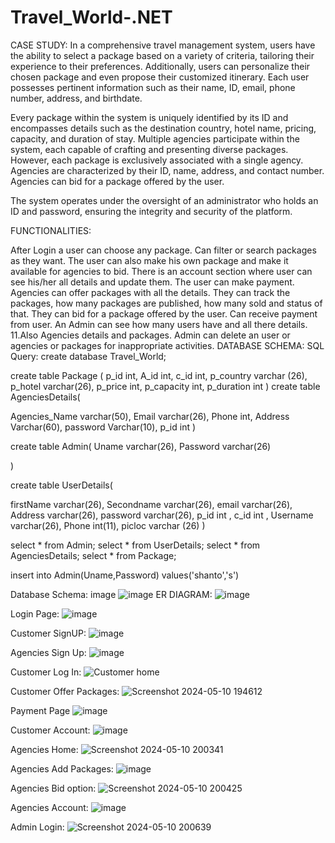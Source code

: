 # Travel_World-.NET
CASE STUDY: In a comprehensive travel management system, users have the ability to select a package based on a variety of criteria, tailoring their experience to their preferences. Additionally, users can personalize their chosen package and even propose their customized itinerary. Each user possesses pertinent information such as their name, ID, email, phone number, address, and birthdate.

Every package within the system is uniquely identified by its ID and encompasses details such as the destination country, hotel name, pricing, capacity, and duration of stay. Multiple agencies participate within the system, each capable of crafting and presenting diverse packages. However, each package is exclusively associated with a single agency. Agencies are characterized by their ID, name, address, and contact number. Agencies can bid for a package offered by the user.

The system operates under the oversight of an administrator who holds an ID and password, ensuring the integrity and security of the platform.

FUNCTIONALITIES:

After Login a user can choose any package.
Can filter or search packages as they want.
The user can also make his own package and make it available for agencies to bid.
There is an account section where user can see his/her all details and update them.
The user can make payment.
Agencies can offer packages with all the details.
They can track the packages, how many packages are published, how many sold and status of that.
They can bid for a package offered by the user.
Can receive payment from user.
An Admin can see how many users have and all there details. 11.Also Agencies details and packages.
Admin can delete an user or agencies or packages for inappropriate activities.
DATABASE SCHEMA: SQL Query: create database Travel_World;

create table Package ( p_id int, A_id int, c_id int, p_country varchar (26), p_hotel varchar(26), p_price int, p_capacity int, p_duration int ) create table AgenciesDetails(

Agencies_Name varchar(50), Email varchar(26), Phone int, Address Varchar(60), password Varchar(10), p_id int )

create table Admin( Uname varchar(26), Password varchar(26)

)

create table UserDetails(

firstName varchar(26), Secondname varchar(26), email varchar(26), Address varchar(26), password varchar(26), p_id int , c_id int , Username varchar(26), Phone int(11), picloc varchar (26) )

select * from Admin; select * from UserDetails; select * from AgenciesDetails; select * from Package;

insert into Admin(Uname,Password) values('shanto','s')

Database Schema: image
![image](https://github.com/Korbanul/Travel_World-.NET/assets/168090744/367bf1bf-35fd-4603-bdc1-6bac6c4d9562)
ER DIAGRAM:
![image](https://github.com/Korbanul/Travel_World-.NET/assets/168090744/0ad31cf9-bd7b-43e1-86da-623405d522a9)

Login Page:
![image](https://github.com/Korbanul/Travel_World-.NET/assets/168090744/492f7573-9bcb-4e9d-9d86-512f9af8205a)


Customer SignUP:
 ![image](https://github.com/Korbanul/Travel_World-.NET/assets/168090744/6f8a8253-922a-4d7b-8a65-213f63951a83)


Agencies Sign Up:
 ![image](https://github.com/Korbanul/Travel_World-.NET/assets/168090744/f8755a5f-d6ac-4cc0-916e-10758297aff4)


Customer Log In:
 ![Customer home](https://github.com/Korbanul/Travel_World-.NET/assets/168090744/9a8bd704-abc3-4011-935c-f426e82fcfa8)



Customer Offer Packages:
![Screenshot 2024-05-10 194612](https://github.com/Korbanul/Travel_World-.NET/assets/168090744/ff942be1-9f21-4192-bd3d-b3d045df913d)


Payment Page
![image](https://github.com/Korbanul/Travel_World-.NET/assets/168090744/d7c19e8a-a9ad-4178-819e-216dcd7b3eeb)

Customer Account:
![image](https://github.com/Korbanul/Travel_World-.NET/assets/168090744/142c9fae-949d-4557-aa35-b402924b4c75)


Agencies Home:
![Screenshot 2024-05-10 200341](https://github.com/Korbanul/Travel_World-.NET/assets/168090744/74ebc9a7-695b-4bae-b139-c40be4487769)

Agencies Add Packages:
![image](https://github.com/Korbanul/Travel_World-.NET/assets/168090744/713c7c8a-9bd5-4a55-a18c-afa5f141d3bd)


Agencies Bid option:
![Screenshot 2024-05-10 200425](https://github.com/Korbanul/Travel_World-.NET/assets/168090744/b3ab5b07-d190-4249-a172-80afa677620d)


Agencies Account:
 ![image](https://github.com/Korbanul/Travel_World-.NET/assets/168090744/e7871bca-e0aa-4757-9e61-140a18bc6490)


Admin Login:
![Screenshot 2024-05-10 200639](https://github.com/Korbanul/Travel_World-.NET/assets/168090744/9b0a1325-1579-4804-ba0e-7c1fd72cb44f)

